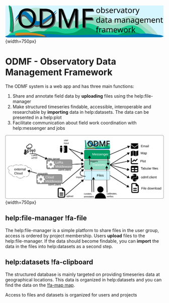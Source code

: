 ![odmf-logo](odmf.svg){width=750px}
# ODMF - Observatory Data Management Framework

The ODMF system is a web app and has three main functions:

1. Share and annotate field data by **uploading** files using the help:file-manager
2. Make structured timeseries findable, accessible, interoperable and researchable by **importing** data in help:datasets. 
   The data can be presented in a help:plot
3. Facilitate communication about field work coordination with help:messenger and jobs

![odmf-data-flow](data-flow.svg){width=750px}

## help:file-manager !fa-file

The help:file-manager is a simple platform to share files in the user group, access is ordered by project
membership. Users **upload** files to the help:file-manager. If the data should become findable, you can **import** 
the data in the files into help:datasets as a second step. 

## help:datasets !fa-clipboard 

The structured database is mainly targeted on providing timeseries data at
geographical locations. This data is organized in help:datasets and you can find the data on the [!fa-map map](/map).


Access to files and datasets is organized for users and projects

